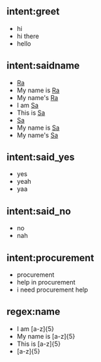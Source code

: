 ## intent:greet
- hi
- hi there
- hello

## intent:saidname
- [Ra](name)
- My name is [Ra](name)
- My name's [Ra](name)
- I am [Sa](name)
- This is [Sa](name)
- [Sa](name)
- My name is [Sa](name)
- My name's [Sa](name)

## intent:said_yes
- yes
- yeah
- yaa

## intent:said_no
- no
- nah

## intent:procurement
- procurement
- help in procurement
- i need procurement help

## regex:name
- I am [a-z]{5}
- My name is [a-z]{5}
- This is [a-z]{5}
- [a-z]{5}
